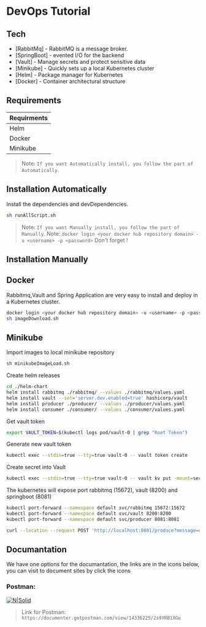 # DevOps Tutorial

## Tech

- [RabbitMq] - RabbitMQ is a message broker.
- [SpringBoot] - evented I/O for the backend
- [Vault] - Manage secrets and protect sensitive data
- [Minikube] - Quickly sets up a local Kubernetes cluster
- [Helm] - Package manager for Kubernetes
- [Docker] - Container architectural structure

## Requirements
| Requirments |
| -------|
| Helm|
| Docker |
| Minikube

> Note: `If you want Automatically install, you follow the part of Automatically`.

## Installation Automatically

Install the dependencies and devDependencies.

```sh
sh runAllScript.sh
```
> Note: `If you want Manually install, you follow the part of Manually`.
> Note: `docker login <your docker hub repository domain> -u <username> -p <password>`  Don't forget !
## Installation Manually

## Docker

Rabbitmq,Vault and Spring Application are very easy to install and deploy in a Kubernetes cluster.

```sh
docker login <your docker hub repository domain> -u <username> -p <password>
sh imageDownload.sh
```

## Minikube

Import images to local minikube repository

```sh
sh minikubeImageLoad.sh
```

Create helm releases

```sh
cd ./helm-chart
helm install rabbitmq ./rabbitmq/ --values ./rabbitmq/values.yaml
helm install vault --set='server.dev.enabled=true' hashicorp/vault
helm install producer ./producer/ --values ./producer/values.yaml
helm install consumer ./consumer/ --values ./consumer/values.yaml
```

Get vault token 

```sh
export VAULT_TOKEN=$(kubectl logs pod/vault-0 | grep "Root Token")
```
Generate new vault token

```sh
kubectl exec --stdin=true --tty=true vault-0 -- vault token create
```
Create secret into Vault

```sh
kubectl exec --stdin=true --tty=true vault-0 -- vault kv put -mount=secret vaultdemo demo.username=user demo.password=user
```
The kubernetes will expose port rabbitmq (15672), vault (8200) and springboot (8081)
```sh
kubectl port-forward --namespace default svc/rabbitmq 15672:15672
kubectl port-forward --namespace default svc/vault 8200:8200
kubectl port-forward --namespace default svc/producer 8081:8081
```


```sh
curl --location --request POST 'http://localhost:8081/produce?message=deployment_test'
```
## Documantation
We have one options for the documantation, the links are in the icons below, you can visit to document sites by click the icons

### Postman: 
[![N|Solid](https://www.svgrepo.com/show/306590/postman.svg)](https://documenter.getpostman.com/view/14336225/2s9YRB1XGu) 
> Link for Postman: `https://documenter.getpostman.com/view/14336225/2s9YRB1XGu`
